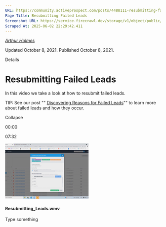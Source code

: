 ```yaml
---
URL: https://community.activeprospect.com/posts/4488111-resubmitting-failed-leads
Page Title: Resubmitting Failed Leads
Screenshot URL: https://service.firecrawl.dev/storage/v1/object/public/media/screenshot-c5f5689c-eb2b-43fe-a01d-dfddc222d63a.png
Scraped At: 2025-06-02 22:29:42.411
---
```



[_Arthur Holmes_](https://community.activeprospect.com/memberships/7557564-arthur-holmes)

Updated October 8, 2021. Published October 8, 2021.

Details

# Resubmitting Failed Leads

In this video we take a look at how to resubmit failed leads.

TIP: See our post "" [Discovering Reasons for Failed Leads](https://community.activeprospect.com/posts/4195562-discovering-reasons-for-failed-leads)"" to learn more about failed leads and how they occur.

Collapse

00:00

07:32

![](images/image-1.png)

#### Resubmitting\_Leads.wmv

Type something
